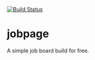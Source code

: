 [![Build Status](https://travis-ci.org/XanderDwyl/jobpage.svg?branch=master)](https://travis-ci.org/XanderDwyl/jobpage)

# jobpage

A simple job board build for free.
